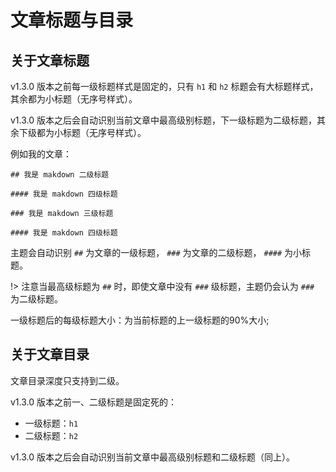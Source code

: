 # 文章标题与目录

## 关于文章标题

v1.3.0 版本之前每一级标题样式是固定的，只有 `h1` 和 `h2` 标题会有大标题样式，其余都为小标题（无序号样式）。

v1.3.0 版本之后会自动识别当前文章中最高级别标题，下一级标题为二级标题，其余下级都为小标题（无序号样式）。

例如我的文章：

```
## 我是 makdown 二级标题

#### 我是 makdown 四级标题

### 我是 makdown 三级标题

#### 我是 makdown 四级标题
```

主题会自动识别 `##` 为文章的一级标题， `###` 为文章的二级标题， `####` 为小标题。

!> 注意当最高级标题为 `##` 时，即使文章中没有 `###` 级标题，主题仍会认为 `###` 为二级标题。

一级标题后的每级标题大小：为当前标题的上一级标题的90%大小;

## 关于文章目录

文章目录深度只支持到二级。

v1.3.0 版本之前一、二级标题是固定死的：

* 一级标题：`h1`
* 二级标题：`h2`

v1.3.0 版本之后会自动识别当前文章中最高级别标题和二级标题（同上）。
